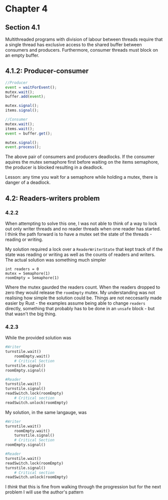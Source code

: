 # Chapter 4

## Section 4.1

Multithreaded programs with division of labour between threads require that a single thread has exclusive access to the shared buffer between consumers and producers. Furthermore, consumer threads must block on an empty buffer.

## 4.1.2: Producer-consumer

```typescript
//Producer
event = waitForEvent();
mutex.wait();
buffer.add(event);

mutex.signal();
items.signal();
```

```typescript
//Consumer
mutex.wait();
items.wait();
event = buffer.get();

mutex.signal();
event.process();
```

The above pair of consumers and producers deadlocks. If the consumer aquires the mutex semaphore first before waiting on the items semaphore, the producer is blocked resulting in a deadlock.

Lesson: any time you wait for a semaphore while holding a mutex, there is danger of a deadlock.

## 4.2: Readers-writers problem

### 4.2.2

When attempting to solve this one, I was not able to think of a way to lock out only writer threads and no reader threads when one reader has started. I think the path forward is to have a mutex set the state of the threads - reading or writing.

My solution required a lock over a `ReaderWriterState` that kept track of if the state was reading or writing as well as the counts of readers and writers. The actual solution was something much simpler

```text
int readers = 0
mutex = Semaphore(1)
roomEmpty = Semaphore(1)
```

Where the mutex gaurded the readers count. When the readers dropped to zero they would release the `roomEmpty` mutex. My understanding was not realising how simple the solution could be. Things are not neccesarily made easier by Rust - the examples assume being able to change `readers` directly, something that probably has to be done in an `unsafe` block - but that wasn't the big thing.

### 4.2.3

While the provided solution was

```python
#Writer
turnstile.wait()
    roomEmpty.wait()
    # Critical Section
turnstile.signal()
roomEmpty.signal()
```

```python
#Reader
turnstile.wait()
turnstile.signal()
readSwitch.lock(roomEmpty)
    # Critical section
readSwitch.unlock(roomEmpty)
```

My solution, in the same langauge, was

```python
#Writer
turnstile.wait()
    roomEmpty.wait()
    turnstile.signal()
    # Critical Section
roomEmpty.signal()
```

```python
#Reader
turnstile.wait()
readSwitch.lock(roomEmpty)
turnstile.signal()
    # Critical section
readSwitch.unlock(roomEmpty)
```

I _think_ that this is fine from walking through the progression but for the next problem I will use the author's pattern
